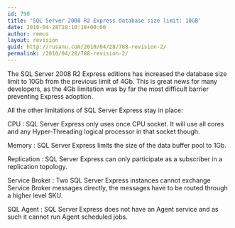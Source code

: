 ```yaml
---
id: 790
title: 'SQL Server 2008 R2 Express database size limit: 10GB'
date: 2010-04-28T10:10:18+00:00
author: remus
layout: revision
guid: http://rusanu.com/2010/04/28/788-revision-2/
permalink: /2010/04/28/788-revision-2/
---
```

The SQL Server 2008 R2 Express editions has increased the database size limit to 10Gb from the previous limit of 4Gb. This is great news for many developers, as the 4Gb limitation was by far the most difficult barrier preventing Express adoption. 

All the other limitations of SQL Server Express stay in place:

CPU
:   SQL Server Express only uses once CPU socket. It will use all cores and any Hyper-Threading logical processor in that socket though.

Memory
:   SQL Server Express limits the size of the data buffer pool to 1Gb.

Replication
:   SQL Server Express can only participate as a subscriber in a replication topology.

Service Broker
:   Two SQL Server Express instances cannot exchange Service Broker messages directly, the messages have to be routed through a higher level SKU.

SQL Agent
:   SQL Server Express does not have an Agent service and as such it cannot run Agent scheduled jobs.